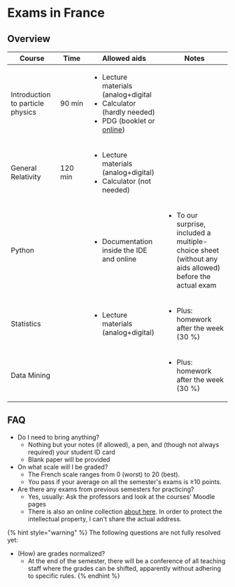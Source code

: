 # Exams in France

## Overview

| Course                           | Time    | Allowed aids                                                                                                                                                  | Notes                                                                                                                 |
| -------------------------------- | ------- | ------------------------------------------------------------------------------------------------------------------------------------------------------------- | --------------------------------------------------------------------------------------------------------------------- |
| Introduction to particle physics | 90 min  | <ul><li>Lecture materials (analog+digital</li><li>Calculator (hardly needed)</li><li>PDG (booklet or <a href="https://pdglive.lbl.gov/">online</a>)</li></ul> |                                                                                                                       |
| General Relativity               | 120 min | <ul><li>Lecture materials (analog+digital)</li><li>Calculator (not needed)</li></ul>                                                                          |                                                                                                                       |
| Python                           |         | <ul><li>Documentation inside the IDE and online</li></ul>                                                                                                     | <ul><li>To our surprise, included a multiple-choice sheet (without any aids allowed) before the actual exam</li></ul> |
| Statistics                       |         | <ul><li>Lecture materials (analog+digital)</li></ul>                                                                                                          | <ul><li>Plus: homework after the week (30 %)</li></ul>                                                                |
| Data Mining                      |         |                                                                                                                                                               | <ul><li>Plus: homework after the week (30 %)</li></ul>                                                                |

## FAQ

* Do I need to bring anything?
  * Nothing but your notes (if allowed), a pen, and (though not always required) your student ID card
  * Blank paper will be provided
* On what scale will I be graded?
  * The French scale ranges from 0 (worst) to 20 (best).
  * You pass if your average on all the semester's exams is ≥10 points.
* Are there any exams from previous semesters for practicing?
  * Yes, usually: Ask the professors and look at the courses' Moodle pages
  * There is also an online collection [about here](https://nicoweio.github.io/IMAPP-Exams/). In order to protect the intellectual property, I can't share the actual address.

{% hint style="warning" %}
The following questions are not fully resolved yet:

* (How) are grades normalized?
  * At the end of the semester, there will be a conference of all teaching staff where the grades can be shifted, apparently without adhering to specific rules.
{% endhint %}
